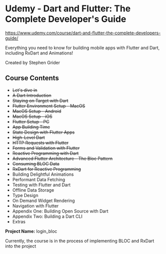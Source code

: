 # Udemy - Dart and Flutter: The Complete Developer's Guide

https://www.udemy.com/course/dart-and-flutter-the-complete-developers-guide/

Everything you need to know for building mobile apps with Flutter and Dart, including RxDart and Animations!

Created by Stephen Grider

## Course Contents

* ~~Let's dive in~~
* ~~A Dart Introduction~~
* ~~Staying on Target with Dart~~
* ~~Flutter Environment Setup - MacOS~~
* ~~MacOS Setup - Android~~
* ~~MacOS Setup - iOS~~
* ~~Flutter Setup - PC~~
* ~~App Building Time~~
* ~~State Design with Flutter Apps~~
* ~~High-Level Dart~~
* ~~HTTP Requests with Flutter~~
* ~~Forms and Validation with Flutter~~
* ~~Reactive Programming with Dart~~
* ~~Advanced Flutter Architecture - The Bloc Pattern~~
* ~~Consuming BLOC Data~~
* ~~RxDart for Reactive Programming~~
* Building Delightful Animations
* Performant Data Fetching
* Testing with Flutter and Dart
* Offline Data Storage
* Type Design
* On Demand Widget Rendering
* Navigation with Flutter
* Appendix One: Building Open Source with Dart
* Appendix Two: Building a Dart CLI
* Extras

**Project Name:** login_bloc

Currently, the course is in the process of implementing BLOC and RxDart into the project
